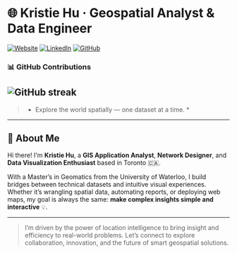 # 🌐 Kristie Hu · Geospatial Analyst & Data Engineer


[![Website](https://img.shields.io/badge/Website-kristiehu.com-2ea44f?style=flat-square&logo=google-chrome)](http://kristiehu.com)
[![LinkedIn](https://img.shields.io/badge/LinkedIn-KristieHu-blue?style=flat-square&logo=linkedin)](https://www.linkedin.com/in/kristie-hu/)
[![GitHub](https://img.shields.io/github/followers/KristieHu?style=flat-square)](https://github.com/KristieHu)

### 📊 GitHub Contributions

![GitHub streak](https://streak-stats.demolab.com?user=kristiehu&theme=dark)
---

> * Explore the world spatially — one dataset at a time. *



---

## 📍 About Me 

Hi there! I'm **Kristie Hu**, a **GIS Application Analyst**, **Network Designer**, and **Data Visualization Enthusiast** based in Toronto 🇨🇦.

With a Master’s in Geomatics from the University of Waterloo, I build bridges between technical datasets and intuitive visual experiences. Whether it’s wrangling spatial data, automating reports, or deploying web maps, my goal is always the same: **make complex insights simple and interactive** 💡.

---

>  I’m driven by the power of location intelligence to bring insight and efficiency to real-world problems. Let’s connect to explore collaboration, innovation, and the future of smart geospatial solutions.
